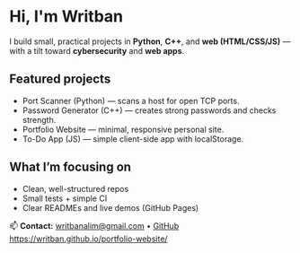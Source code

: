 # Hi, I'm Writban

I build small, practical projects in **Python**, **C++**, and **web (HTML/CSS/JS)** — with a tilt toward **cybersecurity** and **web apps**.

## Featured projects
- Port Scanner (Python) — scans a host for open TCP ports.
- Password Generator (C++) — creates strong passwords and checks strength.
- Portfolio Website — minimal, responsive personal site.
- To-Do App (JS) — simple client-side app with localStorage.

## What I’m focusing on
- Clean, well-structured repos
- Small tests + simple CI
- Clear READMEs and live demos (GitHub Pages)

📫 **Contact:** writbanalim@gmail.com • [GitHub](https://github.com/<ame>)
https://writban.github.io/portfolio-website/
